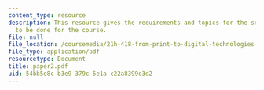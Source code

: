 ```yaml
---
content_type: resource
description: This resource gives the requirements and topics for the second paper
  to be done for the course.
file: null
file_location: /coursemedia/21h-418-from-print-to-digital-technologies-of-the-word-1450-present-fall-2005/54bb5e8cb3e9379c5e1ac22a8399e3d2_paper2.pdf
file_type: application/pdf
resourcetype: Document
title: paper2.pdf
uid: 54bb5e8c-b3e9-379c-5e1a-c22a8399e3d2
---
```

